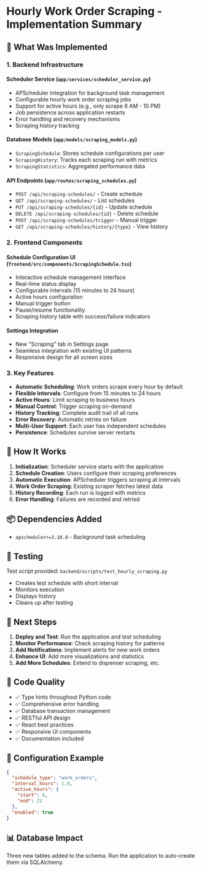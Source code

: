 # Hourly Work Order Scraping - Implementation Summary

## 🎯 What Was Implemented

### 1. Backend Infrastructure

#### Scheduler Service (`app/services/scheduler_service.py`)
- APScheduler integration for background task management
- Configurable hourly work order scraping jobs
- Support for active hours (e.g., only scrape 6 AM - 10 PM)
- Job persistence across application restarts
- Error handling and recovery mechanisms
- Scraping history tracking

#### Database Models (`app/models/scraping_models.py`)
- `ScrapingSchedule`: Stores schedule configurations per user
- `ScrapingHistory`: Tracks each scraping run with metrics
- `ScrapingStatistics`: Aggregated performance data

#### API Endpoints (`app/routes/scraping_schedules.py`)
- `POST /api/scraping-schedules/` - Create schedule
- `GET /api/scraping-schedules/` - List schedules
- `PUT /api/scraping-schedules/{id}` - Update schedule
- `DELETE /api/scraping-schedules/{id}` - Delete schedule
- `POST /api/scraping-schedules/trigger` - Manual trigger
- `GET /api/scraping-schedules/history/{type}` - View history

### 2. Frontend Components

#### Schedule Configuration UI (`frontend/src/components/ScrapingSchedule.tsx`)
- Interactive schedule management interface
- Real-time status display
- Configurable intervals (15 minutes to 24 hours)
- Active hours configuration
- Manual trigger button
- Pause/resume functionality
- Scraping history table with success/failure indicators

#### Settings Integration
- New "Scraping" tab in Settings page
- Seamless integration with existing UI patterns
- Responsive design for all screen sizes

### 3. Key Features

- **Automatic Scheduling**: Work orders scrape every hour by default
- **Flexible Intervals**: Configure from 15 minutes to 24 hours
- **Active Hours**: Limit scraping to business hours
- **Manual Control**: Trigger scraping on-demand
- **History Tracking**: Complete audit trail of all runs
- **Error Recovery**: Automatic retries on failure
- **Multi-User Support**: Each user has independent schedules
- **Persistence**: Schedules survive server restarts

## 🔄 How It Works

1. **Initialization**: Scheduler service starts with the application
2. **Schedule Creation**: Users configure their scraping preferences
3. **Automatic Execution**: APScheduler triggers scraping at intervals
4. **Work Order Scraping**: Existing scraper fetches latest data
5. **History Recording**: Each run is logged with metrics
6. **Error Handling**: Failures are recorded and retried

## 📦 Dependencies Added

- `apscheduler>=3.10.0` - Background task scheduling

## 🧪 Testing

Test script provided: `backend/scripts/test_hourly_scraping.py`
- Creates test schedule with short interval
- Monitors execution
- Displays history
- Cleans up after testing

## 🚀 Next Steps

1. **Deploy and Test**: Run the application and test scheduling
2. **Monitor Performance**: Check scraping history for patterns
3. **Add Notifications**: Implement alerts for new work orders
4. **Enhance UI**: Add more visualizations and statistics
5. **Add More Schedules**: Extend to dispenser scraping, etc.

## 📝 Code Quality

- ✅ Type hints throughout Python code
- ✅ Comprehensive error handling
- ✅ Database transaction management
- ✅ RESTful API design
- ✅ React best practices
- ✅ Responsive UI components
- ✅ Documentation included

## 🔧 Configuration Example

```json
{
  "schedule_type": "work_orders",
  "interval_hours": 1.0,
  "active_hours": {
    "start": 6,
    "end": 22
  },
  "enabled": true
}
```

## 📊 Database Impact

Three new tables added to the schema. Run the application to auto-create them via SQLAlchemy.